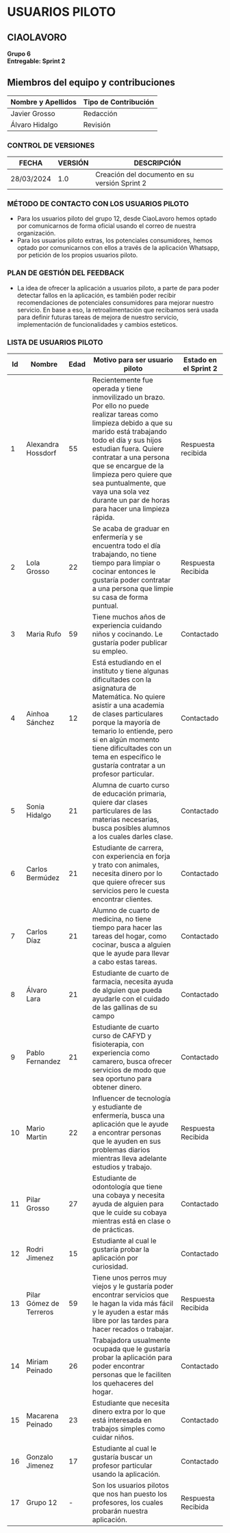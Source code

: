 # USUARIOS PILOTO

## CIAOLAVORO
**Grupo 6**
<br>
**Entregable: Sprint 2**

## Miembros del equipo y contribuciones

| Nombre y Apellidos | Tipo de Contribución |
|---------------------|-----------------------|
| Javier Grosso         | Redacción             |
| Álvaro Hidalgo         | Revisión             |


### CONTROL DE VERSIONES
| FECHA      | VERSIÓN | DESCRIPCIÓN                                      |
|------------|---------|--------------------------------------------------|
| 28/03/2024 | 1.0     | Creación del documento en su versión Sprint 2    |

### MÉTODO DE CONTACTO CON LOS USUARIOS PILOTO
- Para los usuarios piloto del grupo 12, desde CiaoLavoro hemos optado por comunicarnos de forma oficial usando el correo de nuestra organización.
- Para los usuarios piloto extras, los potenciales consumidores, hemos optado por comunicarnos con ellos a través de la aplicación Whatsapp, por petición de los propios usuarios piloto.

### PLAN DE GESTIÓN DEL FEEDBACK
- La idea de ofrecer la aplicación a usuarios piloto, a parte de para poder detectar fallos en la aplicación, es también poder recibir recomendaciones de potenciales consumidores para mejorar nuestro servicio.
En base a eso, la retroalimentación que recibamos será usada para definir futuras tareas de mejora de nuestro servicio, implementación de funcionalidades y cambios esteticos.

### LISTA DE USUARIOS PILOTO
| Id     | Nombre | Edad | Motivo para ser usuario piloto                 | Estado en el Sprint 2 | 
|------------|---------|-------|--------------------------------------------------|-------|
| 1 | Alexandra Hossdorf    | 55   | Recientemente fue operada y tiene inmovilizado un brazo. Por ello no puede realizar tareas como limpieza debido a que su marido está trabajando todo el día y sus hijos estudian fuera. Quiere contratar a una persona que se encargue de la limpieza pero quiere que sea puntualmente, que vaya una sola vez durante un par de horas para hacer una limpieza rápida.                      | Respuesta recibida |
| 2 | Lola Grosso    | 22   | Se acaba de graduar en enfermería y se encuentra todo el día trabajando, no tiene tiempo para limpiar o cocinar entonces le gustaría poder contratar a una persona que limpie su casa de forma puntual.                      | Respuesta Recibida |
| 3 | Maria Rufo    | 59   | Tiene muchos años de experiencia cuidando niños y cocinando. Le gustaría poder publicar su empleo.                      | Contactado |
| 4 | Ainhoa Sánchez    | 12   | Está estudiando en el instituto y tiene algunas dificultades con la asignatura de Matemática. No quiere asistir a una academia de clases particulares porque la mayoría de temario lo entiende, pero si en algún momento tiene dificultades con un tema en específico le gustaría contratar a un profesor particular.                      | Contactado |
| 5 | Sonia Hidalgo    | 21   | Alumna de cuarto curso de educación primaria, quiere dar clases particulares de las materias necesarias, busca posibles alumnos a los cuales darles clase.                      | Contactado |
| 6 | Carlos Bermúdez    | 21   | Estudiante de carrera, con experiencia en forja y trato con animales, necesita dinero por lo que quiere ofrecer sus servicios pero le cuesta encontrar clientes.                      |  Contactado |
| 7 | Carlos Díaz    | 21   | Alumno de cuarto de medicina, no tiene tiempo para hacer las tareas del hogar, como cocinar, busca a alguien que le ayude para llevar a cabo estas tareas.                      |  Contactado |
| 8 | Álvaro Lara    | 21   | Estudiante de cuarto de farmacia, necesita ayuda de alguien que pueda ayudarle con el cuidado de las gallinas de su campo                     |  Contactado |
| 9 | Pablo Fernandez    | 21   | Estudiante de cuarto curso de CAFYD y fisioterapia, con experiencia como camarero, busca ofrecer servicios de modo que sea oportuno para obtener dinero.                     |  Contactado |
| 10 | Mario Martin    | 22   | Influencer de tecnología y estudiante de enfermería, busca una aplicación que le ayude a encontrar personas que le ayuden en sus problemas diarios mientras lleva adelante estudios y trabajo.                      |  Respuesta Recibida |
| 11 | Pilar Grosso    | 27   | Estudiante de odontología que tiene una cobaya y necesita ayuda de alguien para que le cuide su cobaya mientras está en clase o de prácticas.            | Contactado |
| 12 | Rodri Jimenez    | 15   | Estudiante al cual le gustaría probar la aplicación por curiosidad.   | Contactado |
| 13 | Pilar Gómez de Terreros    | 59   | Tiene unos perros muy viejos y le gustaría poder encontrar servicios que le hagan la vida más fácil y le ayuden a estar más libre por las tardes para hacer recados o trabajar.    | Respuesta Recibida |
| 14 | Miriam Peinado    | 26   | Trabajadora usualmente ocupada que le gustaría probar la aplicación para poder encontrar personas que le faciliten los quehaceres del hogar.   | Contactado |
| 15 | Macarena Peinado    | 23   | Estudiante que necesita dinero extra por lo que está interesada en trabajos simples como cuidar niños.    | Contactado |
| 16 | Gonzalo Jimenez    | 17   | Estudiante al cual le gustaría buscar un profesor particular usando la aplicación.  | Contactado |
| 17 | Grupo 12    | -   | Son los usuarios pilotos que nos han puesto los profesores, los cuales probarán nuestra aplicación.    | Respuesta Recibida |
